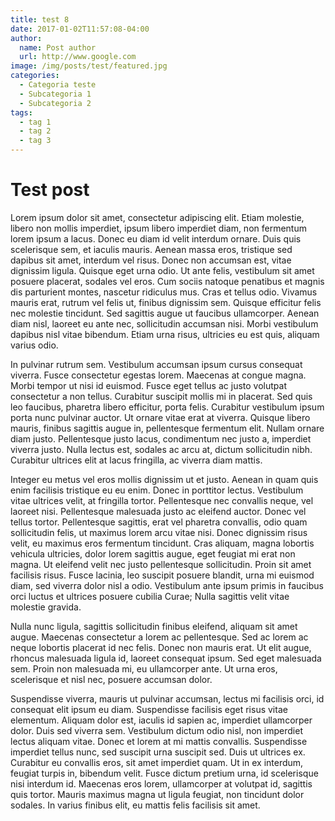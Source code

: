 ```yaml
---
title: test 8
date: 2017-01-02T11:57:08-04:00
author:
  name: Post author
  url: http://www.google.com
image: /img/posts/test/featured.jpg
categories:
  - Categoria teste
  - Subcategoria 1
  - Subcategoria 2
tags:
  - tag 1
  - tag 2
  - tag 3
---
```


# Test post

Lorem ipsum dolor sit amet, consectetur adipiscing elit. Etiam molestie, libero non mollis imperdiet, ipsum libero imperdiet diam, non fermentum lorem ipsum a lacus. Donec eu diam id velit interdum ornare. Duis quis scelerisque sem, et iaculis mauris. Aenean massa eros, tristique sed dapibus sit amet, interdum vel risus. Donec non accumsan est, vitae dignissim ligula. Quisque eget urna odio. Ut ante felis, vestibulum sit amet posuere placerat, sodales vel eros. Cum sociis natoque penatibus et magnis dis parturient montes, nascetur ridiculus mus. Cras et tellus odio. Vivamus mauris erat, rutrum vel felis ut, finibus dignissim sem. Quisque efficitur felis nec molestie tincidunt. Sed sagittis augue ut faucibus ullamcorper. Aenean diam nisl, laoreet eu ante nec, sollicitudin accumsan nisi. Morbi vestibulum dapibus nisl vitae bibendum. Etiam urna risus, ultricies eu est quis, aliquam varius odio.<!--more-->

In pulvinar rutrum sem. Vestibulum accumsan ipsum cursus consequat viverra. Fusce consectetur egestas lorem. Maecenas at congue magna. Morbi tempor ut nisi id euismod. Fusce eget tellus ac justo volutpat consectetur a non tellus. Curabitur suscipit mollis mi in placerat. Sed quis leo faucibus, pharetra libero efficitur, porta felis. Curabitur vestibulum ipsum porta nunc pulvinar auctor. Ut ornare vitae erat at viverra. Quisque libero mauris, finibus sagittis augue in, pellentesque fermentum elit. Nullam ornare diam justo. Pellentesque justo lacus, condimentum nec justo a, imperdiet viverra justo. Nulla lectus est, sodales ac arcu at, dictum sollicitudin nibh. Curabitur ultrices elit at lacus fringilla, ac viverra diam mattis.

Integer eu metus vel eros mollis dignissim ut et justo. Aenean in quam quis enim facilisis tristique eu eu enim. Donec in porttitor lectus. Vestibulum vitae ultrices velit, at fringilla tortor. Pellentesque nec convallis neque, vel laoreet nisi. Pellentesque malesuada justo ac eleifend auctor. Donec vel tellus tortor. Pellentesque sagittis, erat vel pharetra convallis, odio quam sollicitudin felis, ut maximus lorem arcu vitae nisi. Donec dignissim risus velit, eu maximus eros fermentum tincidunt. Cras aliquam, magna lobortis vehicula ultricies, dolor lorem sagittis augue, eget feugiat mi erat non magna. Ut eleifend velit nec justo pellentesque sollicitudin. Proin sit amet facilisis risus. Fusce lacinia, leo suscipit posuere blandit, urna mi euismod diam, sed viverra dolor nisl a odio. Vestibulum ante ipsum primis in faucibus orci luctus et ultrices posuere cubilia Curae; Nulla sagittis velit vitae molestie gravida.

Nulla nunc ligula, sagittis sollicitudin finibus eleifend, aliquam sit amet augue. Maecenas consectetur a lorem ac pellentesque. Sed ac lorem ac neque lobortis placerat id nec felis. Donec non mauris erat. Ut elit augue, rhoncus malesuada ligula id, laoreet consequat ipsum. Sed eget malesuada sem. Proin non malesuada mi, eu ullamcorper ante. Ut urna eros, scelerisque et nisl nec, posuere accumsan dolor.

Suspendisse viverra, mauris ut pulvinar accumsan, lectus mi facilisis orci, id consequat elit ipsum eu diam. Suspendisse facilisis eget risus vitae elementum. Aliquam dolor est, iaculis id sapien ac, imperdiet ullamcorper dolor. Duis sed viverra sem. Vestibulum dictum odio nisl, non imperdiet lectus aliquam vitae. Donec et lorem at mi mattis convallis. Suspendisse imperdiet tellus nunc, sed suscipit urna suscipit sed. Duis ut ultrices ex. Curabitur eu convallis eros, sit amet imperdiet quam. Ut in ex interdum, feugiat turpis in, bibendum velit. Fusce dictum pretium urna, id scelerisque nisi interdum id. Maecenas eros lorem, ullamcorper at volutpat id, sagittis quis tortor. Mauris maximus magna ut ligula feugiat, non tincidunt dolor sodales. In varius finibus elit, eu mattis felis facilisis sit amet.